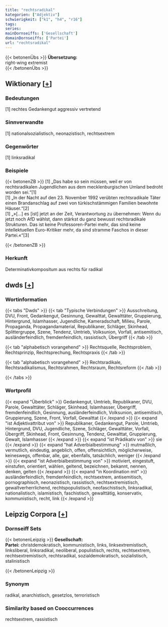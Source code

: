 ```yaml
---
title: "rechtsradikal"
kategorien: ["Adjektiv"]
schwierigkeit: ["k1", "h4", "r16"]
tags:
series:
mainDornseiffs: ['Gesellschaft']
domainDornseiffs: ['Partei']
url: "rechtsradikal"
---
```


{{< betonenÜbs >}}
**Übersetzung:**  
right-wing extremist  
{{< /betonenÜbs >}}

## Wiktionary [[+](https://de.wiktionary.org/wiki/rechtsradikal)]

### Bedeutungen
[1] rechtes Gedankengut aggressiv vertretend  

### Sinnverwandte
[1] nationalsozialistisch, neonazistisch, rechtsextrem  

### Gegenwörter
[1] linksradikal  

### Beispiele
{{< betonenZB >}}
[1] „Das habe so sein müssen, weil er von rechtsradikalen Jugendlichen aus dem mecklenburgischen Umland bedroht worden sei.“[1]  
[1] „In der Nacht auf den 23. November 1992 verübten rechtsradikale Täter einen Brandanschlag auf zwei von türkischstämmigen Familien bewohnte Häuser.“[2]  
[1] „»[…] es [ist] jetzt an der Zeit, Verantwortung zu übernehmen: Wenn du jetzt noch AfD wählst, dann stärkst du ganz bewusst rechtsradikale Strukturen. Das ist keine Professoren-Partei mehr, das sind keine intellektuellen Euro-Kritiker mehr, da sind stramme Faschos in dieser Partei.«“[3]  

{{< /betonenZB >}}
### Herkunft
Determinativkompositum aus rechts für radikal  



## dwds [[+](https://www.dwds.de/wb/rechtsradikal)]

### Wortinformation
{{< tabs "Dwds" >}}
{{< tab "Typische Verbindungen" >}}
Ausschreitung, DVU, Front, Gedankengut, Gesinnung, Gewalttat, Gewalttäter, Gruppierung, Hintergrund, Islamhasser, Jugendliche, Kameradschaft, Milieu, Parole, Propaganda, Propagandamaterial, Republikaner, Schläger, Skinhead, Splittergruppe, Szene, Tendenz, Umtrieb, Volksunion, Vorfall, antisemitisch, ausländerfeindlich, fremdenfeindlich, rassistisch, Übergriff
{{< /tab >}}

{{< tab "alphabetisch vorangehend" >}}
Rechtsquelle, Rechtsproblem, Rechtsprinzip, Rechtsprechung, Rechtspraxis
{{< /tab >}}

{{< tab "alphabetisch vorangehend" >}}
Rechtsradikale, Rechtsradikalismus, Rechtsrahmen, Rechtsraum, Rechtsreform
{{< /tab >}}

{{< /tabs >}}

### Wortprofil
{{< expand "Überblick" >}} Gedankengut, Umtrieb, Republikaner, DVU, Parole, Gewalttäter, Schläger, Skinhead, Islamhasser, Übergriff, fremdenfeindlich, Gesinnung, ausländerfeindlich, Volksunion, antisemitisch, Gruppierung, Szene, Front, Vorfall, Gewalttat {{< /expand >}}
{{< expand "ist Adjektivattribut von" >}} Republikaner, Gedankengut, Parole, Umtrieb, Hintergrund, DVU, Jugendliche, Szene, Schläger, Gewalttäter, Vorfall, Übergriff, Skinhead, Front, Gesinnung, Tendenz, Gewalttat, Gruppierung, Gewalt, Islamhasser {{< /expand >}}
{{< expand "ist Prädikativ von" >}} sie {{< /expand >}}
{{< expand "hat Adverbialbestimmung" >}} mutmaßlich, vermutlich, eindeutig, angeblich, offen, offensichtlich, möglicherweise, keineswegs, offenbar, alle, gar, ebenfalls, tatsächlich, weniger {{< /expand >}}
{{< expand "ist Adverbialbestimmung von" >}} motiviert, eingestuft, einstufen, orientiert, wählen, geltend, bezeichnen, bekannt, nennen, denken, gelten {{< /expand >}}
{{< expand "in Koordination mit" >}} ausländerfeindlich, fremdenfeindlich, rechtsextrem, antisemitisch, pornographisch, neonazistisch, rassistisch, rechtsextremistisch, gewaltverherrlichend, rechtspopulistisch, neofaschistisch, linksradikal, nationalistisch, islamistisch, faschistisch, gewalttätig, konservativ, kommunistisch, recht, link {{< /expand >}}

## Leipzig Corpora [[+](https://corpora.uni-leipzig.de/en/res?word=rechtsradikal&corpusId=deu_newscrawl-public_2018)]

### Dornseiff Sets
{{< betonenLeipzig >}}
**Gesellschaft:**  
**Partei:** christdemokratisch, kommunistisch, links, linksextremistisch, linksliberal, linksradikal, neoliberal, populistisch, rechts, rechtsextrem, rechtsextremistisch, rechtsradikal, sozialdemokratisch, sozialistisch, stalinistisch  

{{< /betonenLeipzig >}}

### Synonym
radikal, anarchistisch, gesetzlos, terroristisch


### Similarity based on Cooccurrences
rechtsextrem, rassistisch

